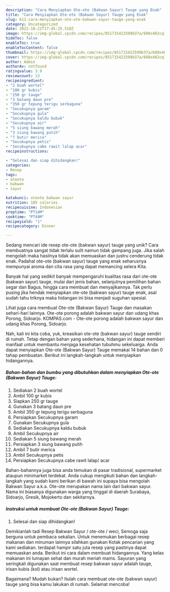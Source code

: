 ```yaml
---
description: "Cara Menyiapkan Ote-ote (Bakwan Sayur) Tauge yang Enak"
title: "Cara Menyiapkan Ote-ote (Bakwan Sayur) Tauge yang Enak"
slug: 611-cara-menyiapkan-ote-ote-bakwan-sayur-tauge-yang-enak
category: Uncategorized
date: 2022-10-22T17:45:25.510Z
image: https://img-global.cpcdn.com/recipes/851715422599b37a/680x482cq70/ote-ote-bakwan-sayur-tauge-foto-resep-utama.jpg
hideToc: false
enableToc: true
enableTocContent: false
thumbnail: https://img-global.cpcdn.com/recipes/851715422599b37a/680x482cq70/ote-ote-bakwan-sayur-tauge-foto-resep-utama.jpg
cover: https://img-global.cpcdn.com/recipes/851715422599b37a/680x482cq70/ote-ote-bakwan-sayur-tauge-foto-resep-utama.jpg
author: Admin
authorAv: notfound
ratingvalue: 3.9
reviewcount: 13
recipeingredient:
- "2 buah wortel"
- "100 gr kubis"
- "250 gr tauge"
- "3 batang daun pre"
- "350 gr tepung terigu serbaguna"
- "Secukupnya garam"
- "Secukupnya gula"
- "Secukupnya kaldu bubuk"
- "Secukupnya air"
- "5 siung bawang merah"
- "3 siung bawang putih"
- "7 butir merica"
- "Secukupnya petis"
- "Secukupnya cabe rawit lalap acar"
recipeinstructions:

- "Selesai dan siap dihidangkan!"
categories:
- Resep
tags:
- oteote
- bakwan
- sayur

katakunci: oteote bakwan sayur 
nutrition: 105 calories
recipecuisine: Indonesian
preptime: "PT14M"
cooktime: "PT49M"
recipeyield: "1"
recipecategory: Dinner

---
```





Sedang mencari ide resep ote-ote (bakwan sayur) tauge yang unik? Cara membuatnya sangat tidak terlalu sulit namun tidak gampang juga. Jika salah mengolah maka hasilnya tidak akan memuaskan dan justru cenderung tidak enak. Padahal ote-ote (bakwan sayur) tauge yang enak seharusnya mempunyai aroma dan cita rasa yang dapat memancing selera Kita.





Banyak hal yang sedikit banyak mempengaruhi kualitas rasa dari ote-ote (bakwan sayur) tauge, mulai dari jenis bahan, selanjutnya pemilihan bahan segar dan Bagus, hingga cara membuat dan menyajikannya. Tak perlu pusing jika hendak menyiapkan ote-ote (bakwan sayur) tauge enak,      asal sudah tahu triknya maka hidangan ini bisa menjadi suguhan spesial.














Lihat juga cara membuat Ote-ote (Bakwan Sayur) Tauge dan masakan sehari-hari lainnya. Ote-ote porong adalah bakwan sayur dan udang khas Porong, Sidoarjo. KOMPAS.com - Ote-ote porong adalah bakwan sayur dan udang khas Porong, Sidoarjo.






Nah, kali ini kita coba, yuk, kreasikan ote-ote (bakwan sayur) tauge sendiri di rumah. Tetap dengan bahan yang sederhana, hidangan ini dapat memberi manfaat untuk membantu menjaga kesehatan tubuhmu sekeluarga. Anda dapat menyiapkan Ote-ote (Bakwan Sayur) Tauge memakai 14 bahan dan 0 tahap pembuatan. Berikut ini langkah-langkah untuk menyiapkan hidangannya.

<!--inarticleads1-->

##### Bahan-bahan dan bumbu yang dibutuhkan dalam menyiapkan Ote-ote (Bakwan Sayur) Tauge:

1. Sediakan 2 buah wortel
1. Ambil 100 gr kubis
1. Siapkan 250 gr tauge
1. Gunakan 3 batang daun pre
1. Ambil 350 gr tepung terigu serbaguna
1. Persiapkan Secukupnya garam
1. Gunakan Secukupnya gula
1. Sediakan Secukupnya kaldu bubuk
1. Ambil Secukupnya air
1. Sediakan 5 siung bawang merah
1. Persiapkan 3 siung bawang putih
1. Ambil 7 butir merica
1. Ambil Secukupnya petis
1. Persiapkan Secukupnya cabe rawit lalap/ acar


Bahan-bahannya juga bisa anda temukan di pasar tradisional, supermarket ataupun minimarket terdekat. Anda cukup mengikuti bahan dan langkah-langkah yang sudah kami berikan di bawah ini supaya bisa mengolah Bakwan Sayur a.k.a. Ote-ote merupakan nama lain dari bakwan sayur. Nama ini biasanya digunakan warga yang tinggal di daerah Surabaya, Sidoarjo, Gresik, Mojokerto dan sekitarnya. 

<!--inarticleads2-->

##### Instruksi untuk membuat Ote-ote (Bakwan Sayur) Tauge:


1. Selesai dan siap dihidangkan!

Demikianlah tadi Resep Bakwan Sayur / ote-ote / weci, Semoga saja berguna untuk pembaca sekalian. Untuk menemukan berbagai resep makanan dan minuman lainnya silahkan gunakan Kotak pencarian yang kami sediakan. terdapat hampir satu juta resep yang pastinya dapat memuaskan anda. Berikut ini cara dalam membuat hidangannya. Yang kelas makanan ini lumayan sehat dan murah meriah mams. Sayuran yang seringkali digunakan saat membuat resep bakwan sayur adalah tauge, irisan kubis (kol) atau irisan wortel. 

Bagaimana? Mudah bukan? Itulah cara membuat ote-ote (bakwan sayur) tauge yang bisa kamu lakukan di rumah. Selamat mencoba!
